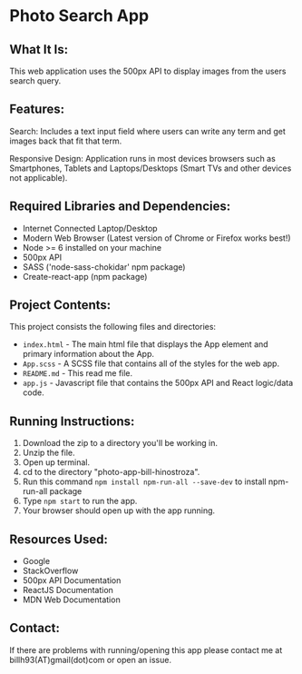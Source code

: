 # Photo Search App

## What It Is:
This web application uses the 500px API to display images from the users search query.

## Features:
Search: Includes a text input field where users can write any term and get images back that fit that term.

Responsive Design: Application runs in most devices browsers such as Smartphones, Tablets and Laptops/Desktops (Smart TVs and other devices not applicable).

## Required Libraries and Dependencies:
* Internet Connected Laptop/Desktop
* Modern Web Browser (Latest version of Chrome or Firefox works best!)
* Node >= 6 installed on your machine
* 500px API
* SASS ('node-sass-chokidar' npm package)
* Create-react-app (npm package)

## Project Contents:
This project consists the following files and directories:

* `index.html` - The main html file that displays the App element and primary information about the App.
* `App.scss` - A SCSS file that contains all of the styles for the web app.
* `README.md` - This read me file.
* `app.js` - Javascript file that contains the 500px API and React logic/data code.

## Running Instructions:
1. Download the zip to a directory you'll be working in.
2. Unzip the file.
3. Open up terminal.
4. cd to the directory "photo-app-bill-hinostroza".
5. Run this command `npm install npm-run-all --save-dev` to install npm-run-all package
5. Type `npm start` to run the app.
6. Your browser should open up with the app running.

## Resources Used:
* Google
* StackOverflow
* 500px API Documentation
* ReactJS Documentation
* MDN Web Documentation

## Contact:
If there are problems with running/opening this app please contact me at billh93(AT)gmail(dot)com or open an issue.
